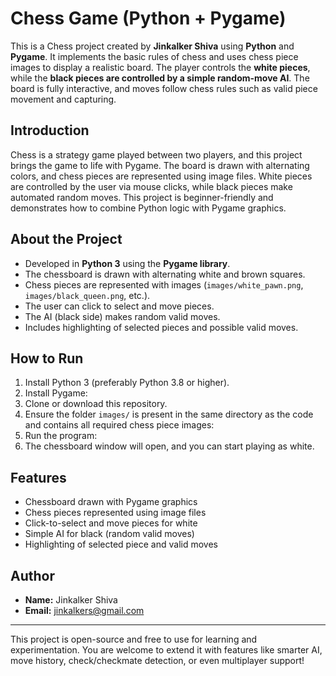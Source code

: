 # Chess Game (Python + Pygame)

This is a Chess project created by **Jinkalker Shiva** using **Python** and **Pygame**. It implements the basic rules of chess and uses chess piece images to display a realistic board. The player controls the **white pieces**, while the **black pieces are controlled by a simple random-move AI**. The board is fully interactive, and moves follow chess rules such as valid piece movement and capturing.

## Introduction
Chess is a strategy game played between two players, and this project brings the game to life with Pygame. The board is drawn with alternating colors, and chess pieces are represented using image files. White pieces are controlled by the user via mouse clicks, while black pieces make automated random moves. This project is beginner-friendly and demonstrates how to combine Python logic with Pygame graphics.

## About the Project
- Developed in **Python 3** using the **Pygame library**.  
- The chessboard is drawn with alternating white and brown squares.  
- Chess pieces are represented with images (`images/white_pawn.png`, `images/black_queen.png`, etc.).  
- The user can click to select and move pieces.  
- The AI (black side) makes random valid moves.  
- Includes highlighting of selected pieces and possible valid moves.  

## How to Run
1. Install Python 3 (preferably Python 3.8 or higher).  
2. Install Pygame:  
3. Clone or download this repository.  
4. Ensure the folder `images/` is present in the same directory as the code and contains all required chess piece images:  
5. Run the program:  
6. The chessboard window will open, and you can start playing as white.

## Features
- Chessboard drawn with Pygame graphics  
- Chess pieces represented using image files  
- Click-to-select and move pieces for white  
- Simple AI for black (random valid moves)  
- Highlighting of selected piece and valid moves  

## Author
- **Name:** Jinkalker Shiva  
- **Email:** [jinkalkers@gmail.com](mailto:jinkalkers@gmail.com)  

---

This project is open-source and free to use for learning and experimentation. You are welcome to extend it with features like smarter AI, move history, check/checkmate detection, or even multiplayer support!
